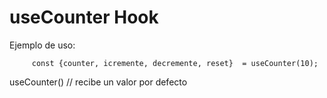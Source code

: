 # useCounter Hook

Ejemplo de uso:

```
     const {counter, icremente, decremente, reset}  = useCounter(10);
```

useCounter() // recibe un valor por defecto